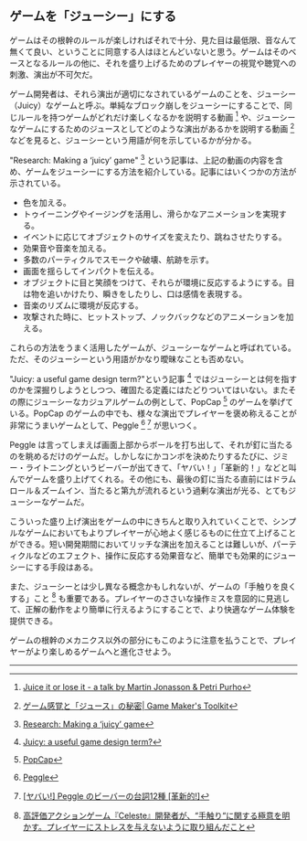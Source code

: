 ## ゲームを「ジューシー」にする

ゲームはその根幹のルールが楽しければそれで十分、見た目は最低限、音なんて無くて良い、ということに同意する人はほとんどいないと思う。ゲームはそのベースとなるルールの他に、それを盛り上げるためのプレイヤーの視覚や聴覚への刺激、演出が不可欠だ。

ゲーム開発者は、それら演出が適切になされているゲームのことを、ジューシー（Juicy）なゲームと呼ぶ。単純なブロック崩しをジューシーにすることで、同じルールを持つゲームがどれだけ楽しくなるかを説明する動画 [^1] や、ジューシーなゲームにするためのジュースとしてどのような演出があるかを説明する動画 [^2] などを見ると、ジューシーという用語が何を示しているかが分かる。

"Research: Making a ‘juicy’ game" [^3] という記事は、上記の動画の内容を含め、ゲームをジューシーにする方法を紹介している。記事にはいくつかの方法が示されている。

- 色を加える。
- トゥイーニングやイージングを活用し、滑らかなアニメーションを実現する。
- イベントに応じてオブジェクトのサイズを変えたり、跳ねさせたりする。
- 効果音や音楽を加える。
- 多数のパーティクルでスモークや破壊、航跡を示す。
- 画面を揺らしてインパクトを伝える。
- オブジェクトに目と笑顔をつけて、それらが環境に反応するようにする。目は物を追いかけたり、瞬きをしたりし、口は感情を表現する。
- 音楽のリズムに環境が反応する。
- 攻撃された時に、ヒットストップ、ノックバックなどのアニメーションを加える。

これらの方法をうまく活用したゲームが、ジューシーなゲームと呼ばれている。ただ、そのジューシーという用語がかなり曖昧なことも否めない。

"Juicy: a useful game design term?"という記事 [^4] ではジューシーとは何を指すのかを深掘りしようとしつつ、確固たる定義にはたどりついてはいない。またその際にジューシーなカジュアルゲームの例として、PopCap [^5] のゲームを挙げている。PopCap のゲームの中でも、様々な演出でプレイヤーを褒め称えることが非常にうまいゲームとして、Peggle [^6] [^7] が思いつく。

Peggle は言ってしまえば画面上部からボールを打ち出して、それが釘に当たるのを眺めるだけのゲームだ。しかしなにかコンボを決めたりするたびに、ジミー・ライトニングというビーバーが出てきて、「ヤバい！」「革新的！」などと叫んでゲームを盛り上げてくれる。その他にも、最後の釘に当たる直前にはドラムロール＆ズームイン、当たると第九が流れるという過剰な演出が光る、とてもジューシーなゲームだ。

こういった盛り上げ演出をゲームの中にきちんと取り入れていくことで、シンプルなゲームにおいてもよりプレイヤーが心地よく感じるものに仕立て上げることができる。短い開発期間においてリッチな演出を加えることは難しいが、パーティクルなどのエフェクト、操作に反応する効果音など、簡単でも効果的にジューシーにする手段はある。

また、ジューシーとは少し異なる概念かもしれないが、ゲームの「手触りを良くする」こと [^8] も重要である。プレイヤーのささいな操作ミスを意図的に見逃して、正解の動作をより簡単に行えるようにすることで、より快適なゲーム体験を提供できる。

ゲームの根幹のメカニクス以外の部分にもこのように注意を払うことで、プレイヤーがより楽しめるゲームへと進化させよう。

---

[^1]: [Juice it or lose it - a talk by Martin Jonasson & Petri Purho](https://www.youtube.com/watch?v=Fy0aCDmgnxg)
[^2]: [ゲーム感覚と「ジュース」の秘密| Game Maker's Toolkit](https://www.youtube.com/watch?v=216_5nu4aVQ)
[^3]: [Research: Making a ‘juicy’ game](https://rpgplayground.com/research-making-a-juicy-game/)
[^4]: [Juicy: a useful game design term?](https://www.gamedeveloper.com/design/juicy-a-useful-game-design-term-)
[^5]: [PopCap](https://ja.wikipedia.org/wiki/PopCap_Games)
[^6]: [Peggle](https://ja.wikipedia.org/wiki/Peggle)
[^7]: [[ヤバい!] Peggle のビーバーの台詞12種 [革新的!]](https://www.nicovideo.jp/watch/sm6956886)
[^8]: [高評価アクションゲーム『Celeste』開発者が、“手触り“に関する極意を明かす。プレイヤーにストレスを与えないように取り組んだこと](https://automaton-media.com/articles/newsjp/20200315-116902/)
